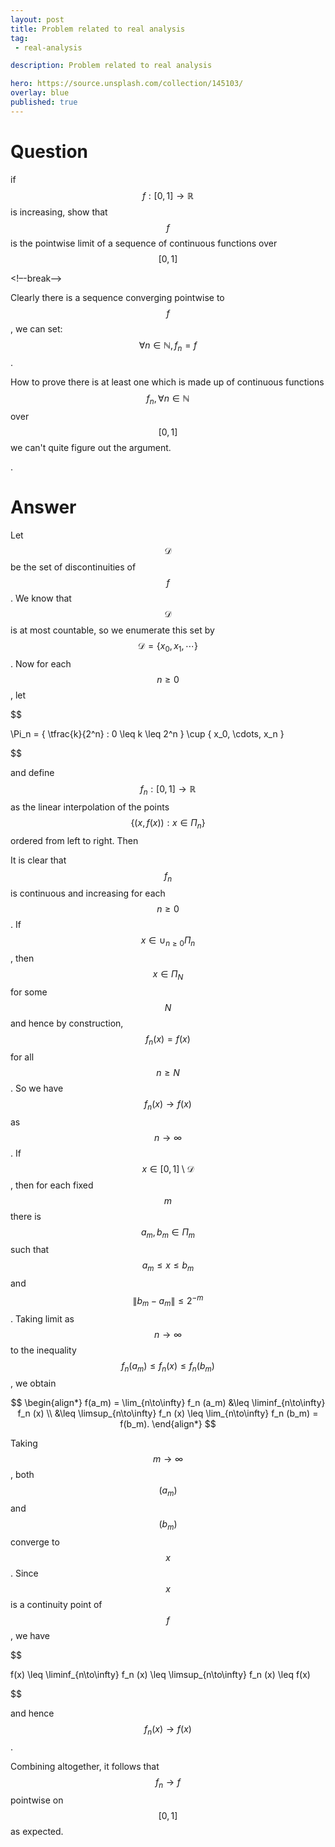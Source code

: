 ```yaml
---
layout: post
title: Problem related to real analysis
tag:
 - real-analysis

description: Problem related to real analysis

hero: https://source.unsplash.com/collection/145103/
overlay: blue 
published: true
---
```


# Question 

if $$f:[0,1] \to \mathbb{R}$$ is increasing, show that $$f$$ is the pointwise limit of a sequence of continuous functions over $$[0,1]$$ 

<!–-break-–>


Clearly there is a sequence converging pointwise to $$f$$, we can set:
$$\forall n \in \mathbb{N}, f_n = f$$.

How to prove there is at least one which is made up of continuous functions $$f_n, \forall n \in \mathbb{N}$$ over $$[0,1]$$ we can't quite figure out the argument.
 
.


# Answer 


Let $$\mathcal{D}$$ be the set of discontinuities of $$f$$. We know that $$\mathcal{D}$$ is at most countable, so we enumerate this set by $$\mathcal{D} = \{ x_0, x_1, \cdots \}$$. Now for each $$n \geq 0$$, let


$$

 \Pi_n = \{ \tfrac{k}{2^n} : 0 \leq k \leq 2^n \} \cup \{ x_0, \cdots, x_n \} 

$$


and define $$f_n : [0, 1] \to \mathbb{R}$$ as the linear interpolation of the points $$\{ (x, f(x)) : x \in \Pi_n\}$$ ordered from left to right. Then

It is clear that $$f_n$$ is continuous and increasing for each $$n\geq 0$$.
If $$x \in \cup_{n\geq 0} \Pi_n$$, then $$x \in \Pi_N$$ for some $$N$$ and hence by construction, $$f_n(x) = f(x)$$ for all $$n \geq N$$. So we have $$f_n(x) \to f(x)$$ as $$n\to\infty$$. 
If $$x \in [0, 1] \setminus \mathcal{D}$$, then for each fixed $$m$$ there is $$a_m, b_m \in \Pi_m$$ such that $$a_m \leq x \leq b_m$$ and $$\|b_m - a_m\| \leq 2^{-m}$$. Taking limit as $$n\to\infty$$ to the inequality $$f_n(a_m) \leq f_n(x) \leq f_n(b_m)$$, we obtain

$$
\begin{align*}
f(a_m)
= \lim_{n\to\infty} f_n (a_m)
&\leq \liminf_{n\to\infty} f_n (x) \\
&\leq \limsup_{n\to\infty} f_n (x)
 \leq \lim_{n\to\infty} f_n (b_m)
 = f(b_m).
\end{align*}
$$

Taking $$m \to \infty$$, both $$(a_m)$$ and $$(b_m)$$ converge to $$x$$. Since $$x$$ is a continuity point of $$f$$, we have


$$

 f(x) \leq \liminf_{n\to\infty} f_n (x) \leq \limsup_{n\to\infty} f_n (x) \leq f(x) 

$$


and hence $$f_n(x) \to f(x)$$.

Combining altogether, it follows that $$f_n \to f$$ pointwise on $$[0, 1]$$ as expected.

